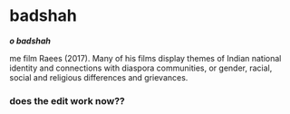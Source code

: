 # badshah
***o badshah***


me film Raees (2017). Many of his films display themes of Indian national identity and connections with diaspora communities, or gender, racial, social and religious differences and grievances. 

### does the edit work now??




